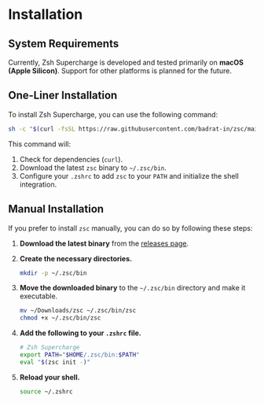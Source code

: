 # Installation

## System Requirements

Currently, Zsh Supercharge is developed and tested primarily on **macOS (Apple Silicon)**. Support for other platforms is planned for the future.

## One-Liner Installation

To install Zsh Supercharge, you can use the following command:

```bash
sh -c "$(curl -fsSL https://raw.githubusercontent.com/badrat-in/zsc/main/install.sh)"
```

This command will:

1.  Check for dependencies (`curl`).
2.  Download the latest `zsc` binary to `~/.zsc/bin`.
3.  Configure your `.zshrc` to add `zsc` to your `PATH` and initialize the shell integration.

## Manual Installation

If you prefer to install `zsc` manually, you can do so by following these steps:

1.  **Download the latest binary** from the [releases page](https://github.com/badrat-in/zsc/releases).
2.  **Create the necessary directories.**

    ```bash
    mkdir -p ~/.zsc/bin
    ```

3.  **Move the downloaded binary** to the `~/.zsc/bin` directory and make it executable.

    ```bash
    mv ~/Downloads/zsc ~/.zsc/bin/zsc
    chmod +x ~/.zsc/bin/zsc
    ```

4.  **Add the following to your `.zshrc` file.**

    ```bash
    # Zsh Supercharge
    export PATH="$HOME/.zsc/bin:$PATH"
    eval "$(zsc init -)"
    ```

5.  **Reload your shell.**

    ```bash
    source ~/.zshrc
    ```